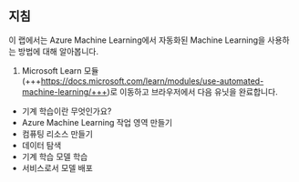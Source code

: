 ﻿---
lab:
    title: 'Azure Machine Learning의 자동화된 Machine Learning 사용'
---

## 지침
이 랩에서는 Azure Machine Learning에서 자동화된 Machine Learning을 사용하는 방법에 대해 알아봅니다.

1.	Microsoft Learn 모듈(+++https://docs.microsoft.com/learn/modules/use-automated-machine-learning/+++)로 이동하고 브라우저에서 다음 유닛을 완료합니다. 

- 기계 학습이란 무엇인가요? 
- Azure Machine Learning 작업 영역 만들기
- 컴퓨팅 리소스 만들기
- 데이터 탐색
- 기계 학습 모델 학습 
- 서비스로서 모델 배포 

